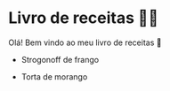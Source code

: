 # Livro de receitas :man_cook:

Olá! Bem vindo ao meu livro de receitas :wave:

- Strogonoff de frango

- Torta de morango
